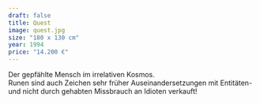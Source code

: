 ```yaml
---
draft: false
title: Quest
image: quest.jpg
size: "180 x 130 cm"
year: 1994
price: "14.200 €"
---
```

Der gepfählte Mensch im irrelativen Kosmos.  
Runen sind auch Zeichen sehr früher Auseinandersetzungen mit Entitäten-  
und nicht durch gehabten Missbrauch an Idioten verkauft!
